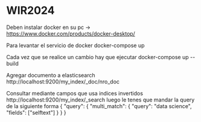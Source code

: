 # WIR2024

Deben instalar docker en su pc -> https://www.docker.com/products/docker-desktop/

Para levantar el servicio de docker
docker-compose up

Cada vez que se realice un cambio hay que ejecutar
docker-compose up --build


Agregar documento a elasticsearch
http://localhost:9200/my_index/_doc/nro_doc

Consultar mediante campos que usa indices invertidos
http://localhost:9200/my_index/_search
luego le tenes que mandar la query de la siguiente forma
{
  "query": {
    "multi_match": {
      "query": "data science",
      "fields": ["selftext"]
    }
  }
}